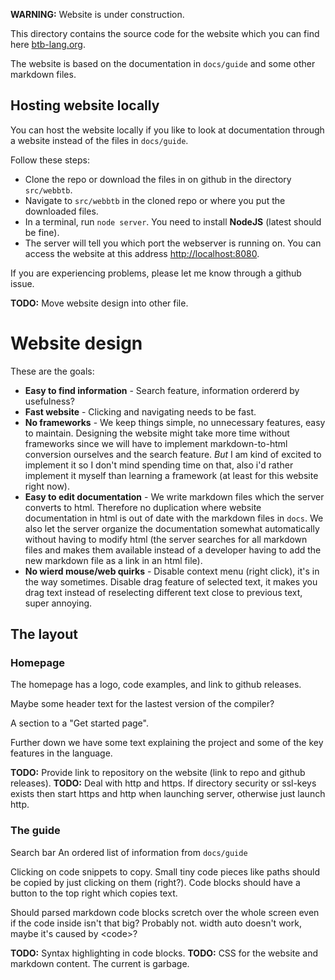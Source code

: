 **WARNING:** Website is under construction.

This directory contains the source code for the website which you can find here [btb-lang.org](http://btb-lang.org).

The website is based on the documentation in `docs/guide` and some other markdown files.

## Hosting website locally
You can host the website locally if you like to look at documentation through a website instead of the files in `docs/guide`.

Follow these steps:
- Clone the repo or download the files in on github in the directory `src/webbtb`.
- Navigate to `src/webbtb` in the cloned repo or where you put the downloaded files.
- In a terminal, run `node server`. You need to install **NodeJS** (latest should be fine).
- The server will tell you which port the webserver is running on. You can access the website at this address [http://localhost:8080](http://localhost:8080).

If you are experiencing problems, please let me know through a github issue.

**TODO:** Move website design into other file.
# Website design
These are the goals:
- **Easy to find information** - Search feature, information ordererd by usefulness?
- **Fast website** - Clicking and navigating needs to be fast.
- **No frameworks** - We keep things simple, no unnecessary features, easy to maintain. Designing the website might take more time without frameworks since we will have to implement markdown-to-html conversion ourselves and the search feature. *But* I am kind of excited to implement it so I don't mind spending time on that, also i'd rather implement it myself than learning a framework (at least for this website right now).
- **Easy to edit documentation** - We write markdown files which the server converts to html. Therefore no duplication where website documentation in html is out of date with the markdown files in `docs`. We also let the server organize the documentation somewhat automatically without having to modify html (the server searches for all markdown files and makes them available instead of a developer having to add the new markdown file as a link in an html file).
- **No wierd mouse/web quirks** - Disable context menu (right click), it's in the way sometimes. Disable drag feature of selected text, it makes you drag text instead of reselecting different text close to previous text, super annoying.

## The layout
### Homepage
The homepage has a logo, code examples, and link to github releases.

Maybe some header text for the lastest version of the compiler?

A section to a "Get started page".

Further down we have some text explaining the project and some of the key features in the language.

**TODO:** Provide link to repository on the website (link to repo and github releases).
**TODO:** Deal with http and https. If directory security or ssl-keys exists then start https and http when launching server, otherwise just launch http.

### The guide
Search bar
An ordered list of information from `docs/guide`

Clicking on code snippets to copy. Small tiny code pieces like paths should be copied by just clicking on them (right?). Code blocks should have a button to the top right which copies text.

Should parsed markdown code blocks scretch over the whole screen even if the code inside isn't that big? Probably not. width auto doesn't work, maybe it's caused by \<code\>?

**TODO:** Syntax highlighting in code blocks.
**TODO:** CSS for the website and markdown content. The current is garbage.
